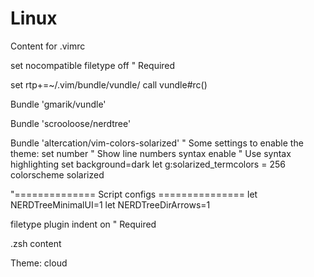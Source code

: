 # Linux

Content for .vimrc


set nocompatible
filetype off    " Required

set rtp+=~/.vim/bundle/vundle/
call vundle#rc()

Bundle 'gmarik/vundle'   

Bundle 'scrooloose/nerdtree'

Bundle 'altercation/vim-colors-solarized'
" Some settings to enable the theme:
set number        " Show line numbers
syntax enable     " Use syntax highlighting
set background=dark
let g:solarized_termcolors = 256 
colorscheme solarized

"============== Script configs ===============
let NERDTreeMinimalUI=1
let NERDTreeDirArrows=1

filetype plugin indent on " Required


.zsh content

Theme: cloud


